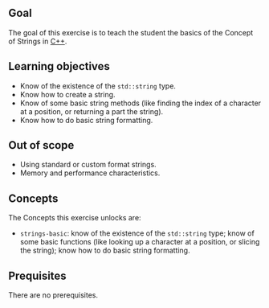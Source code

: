 ## Goal

The goal of this exercise is to teach the student the basics of the Concept of Strings in [C++][docs.string].

## Learning objectives

- Know of the existence of the `std::string` type.
- Know how to create a string.
- Know of some basic string methods (like finding the index of a character at a position, or returning a part the string).
- Know how to do basic string formatting.

## Out of scope

- Using standard or custom format strings.
- Memory and performance characteristics.

## Concepts

The Concepts this exercise unlocks are:

- `strings-basic`: know of the existence of the `std::string` type; know of some basic functions (like looking up a character at a position, or slicing the string); know how to do basic string formatting.

## Prequisites

There are no prerequisites.

[docs.string]: https://en.cppreference.com/w/cpp/string/basic_string
